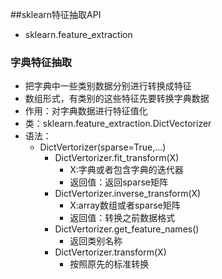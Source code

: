 ##sklearn特征抽取API
- sklearn.feature_extraction

### 字典特征抽取
- 把字典中一些类别数据分别进行转换成特征
- 数组形式，有类别的这些特征先要转换字典数据
- 作用：对字典数据进行特征值化
- 类：sklearn.feature_extraction.DictVectorizer
- 语法：
	- DictVertorizer(sparse=True,...)
		- DictVertorizer.fit_transform(X)
			- X:字典或者包含字典的迭代器
			- 返回值：返回sparse矩阵
		- DictVertorizer.inverse_transform(X)
			- X:array数组或者sparse矩阵
			- 返回值：转换之前数据格式
		- DictVertorizer.get_feature_names()
			- 返回类别名称
		- DictVertorizer.transform(X)
			- 按照原先的标准转换
